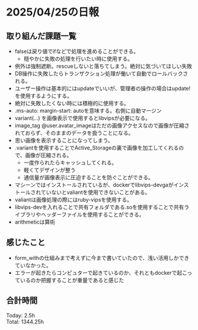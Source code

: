 # 2025/04/25の日報
## 取り組んだ課題一覧
* falseは戻り値でifなどで処理を進めることができる。
  *  穏やかに失敗の処理を行いたい時に使用する。
*  例外は強制遮断。rescueしないと落ちてしまう。絶対に気づいてほしい失敗
  *  DB操作に失敗したらトランザクション処理が働いて自動でロールバックされる。
  *  ユーザー操作は基本的にはupdateでいいが、管理者の操作の場合はupdate!を使用するようにする。
  *  絶対に失敗したくない時には積極的に使用する。
* .ms-auto: margin-start: autoを意味する。右側に自動マージン
*  variant(...) を画像表示で使用するとlibvipsが必要になる。
*  image_tag @user.avatar_imageはただの画像アクセスなので画像が圧縮されておらず、そのままのデータを扱うことになる。
  * 思い画像を表示することになってしまう。
* .variantを使用することでActive_Storageの裏で画像を加工してくれるので、画像が圧縮される。
  * 一度作られたらキャッシュしてくれる。
  * 軽くてデザインが整う
  * 通信量が画像表示に圧迫することを防ぐことができる。
* マシーンではインストールされているが、dockerでlibvips-devgaがインストールされていないとvaliantを使用できないことがある。
* valiantは画像処理の際にはruby-vipsを使用する。
* libvips-devを入れることで共有フォルダである.soを使用することで共有ライブラリやヘッダーファイルを使用することができる。
* arithmeticは算術      
## 感じたこと
* form_withの仕組みまで考えずに今まで書いていたので、浅い活用しかできていなかった。
* エラーが起きたらコンピュターで起きているのか、それともdockerで起こっているのか把握することが重量であると感じた
##  合計時間 
Today: 2.5h<br>
Total: 1344.25h
